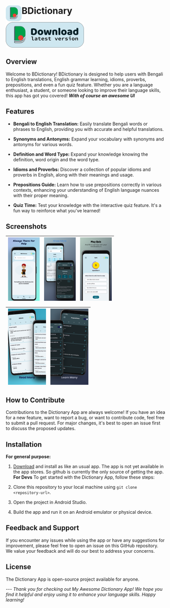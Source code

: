 # <img align="left" loading="lazy" src="screenshots/bdictionary_logo.png" height="50"/> BDictionary


<a href='https://raw.githubusercontent.com/acpSiam/BDictionary/master/app/release/BDictionary%20%5BV2%20-%202.0%20-%20BARIRA%5D.apk'><img alt='Download BDictionary' src='screenshots/Download%20Button%20Github.png' height='80'/></a>
## Overview

Welcome to BDictionary! BDictionary is designed to help users with Bengali to English translations, English grammar learning, idioms, proverbs, prepositions, and even a fun quiz feature. Whether you are a language enthusiast, a student, or someone looking to improve their language skills, this app has got you covered!  **_With of course an awesome UI_**

## Features

- **Bengali to English Translation:** Easily translate Bengali words or phrases to English, providing you with accurate and helpful translations.

- **Synonyms and Antonyms:** Expand your vocabulary with synonyms and antonyms for various words.
- **Definition and Word Type:** Expand your knowledge knowing the definition, word origin and the word type.

- **Idioms and Proverbs:** Discover a collection of popular idioms and proverbs in English, along with their meanings and usage.

- **Prepositions Guide:** Learn how to use prepositions correctly in various contexts, enhancing your understanding of English language nuances with their proper meaning.

- **Quiz Time:** Test your knowledge with the interactive quiz feature. It's a fun way to reinforce what you've learned!

## Screenshots
|<img src="screenshots/home2.png" alt="BDictionary App Screenshot 1" width="100">|<img src="screenshots/searched.png" alt="BDictionary App Screenshot 2" width="100">|<img src="screenshots/quiz.png" alt="BDictionary App Quiz" width="100">
-|-|-

|<img src="screenshots/idioms1.png" alt="BDictionary App Features 1" width="120">|<img src="screenshots/idioms2.png" alt="BDictionary App Features 2" width="120">|
-|-
## How to Contribute

Contributions to the Dictionary App are always welcome! If you have an idea for a new feature, want to report a bug, or want to contribute code, feel free to submit a pull request. For major changes, it's best to open an issue first to discuss the proposed updates.

## Installation
**For general purpose:**
1. [Download](https://github.com/acpSiam/BDictionary/raw/master/app/release/BDictionary%20%5BV1%20-%201.0%20-%20AVA%5D.apk) and install as like an usual app. The app is not yet available in the app stores. So github is currently the only source of getting the app.
**For Devs**
To get started with the Dictionary App, follow these steps:

1. Clone this repository to your local machine using `git clone <repository-url>`.
2. Open the project in Android Studio.
3. Build the app and run it on an Android emulator or physical device.

## Feedback and Support

If you encounter any issues while using the app or have any suggestions for improvement, please feel free to open an issue on this GitHub repository. We value your feedback and will do our best to address your concerns.

## License

The Dictionary App is open-source project available for anyone.

--- _Thank you for checking out My Awesome Dictionary App! We hope you find it helpful and enjoy using it to enhance your language skills. Happy learning!_
